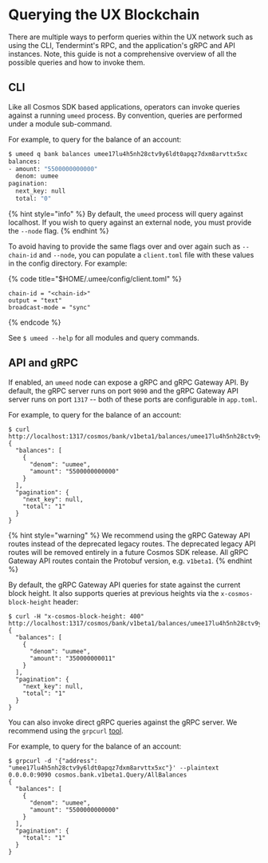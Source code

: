 # Querying the UX Blockchain

There are multiple ways to perform queries within the UX network such as using the CLI, Tendermint's RPC, and the application's gRPC and API instances. Note, this guide is not a comprehensive overview of all the possible queries and how to invoke them.

## CLI

Like all Cosmos SDK based applications, operators can invoke queries against a running `umeed` process. By convention, queries are performed under a module sub-command.

For example, to query for the balance of an account:

```bash
$ umeed q bank balances umee17lu4h5nh28ctv9y6ldt0apqz7dxm8arvttx5xc
balances:
- amount: "5500000000000"
  denom: uumee
pagination:
  next_key: null
  total: "0"
```

{% hint style="info" %}
By default, the `umeed` process will query against localhost. If you wish to query against an external node, you must provide the `--node` flag.
{% endhint %}

To avoid having to provide the same flags over and over again such as `--chain-id` and `--node`, you can populate a `client.toml` file with these values in the config directory. For example:

{% code title="$HOME/.umee/config/client.toml" %}
```
chain-id = "<chain-id>"
output = "text"
broadcast-mode = "sync"
```
{% endcode %}

See `$ umeed --help` for all modules and query commands.

## API and gRPC

If enabled, an `umeed` node can expose a gRPC and gRPC Gateway API. By default, the gRPC server runs on port `9090` and the gRPC Gateway API server runs on port `1317` -- both of these ports are configurable in `app.toml`.

For example, to query for the balance of an account:

```
$ curl http://localhost:1317/cosmos/bank/v1beta1/balances/umee17lu4h5nh28ctv9y6ldt0apqz7dxm8arvttx5xc
{
  "balances": [
    {
      "denom": "uumee",
      "amount": "5500000000000"
    }
  ],
  "pagination": {
    "next_key": null,
    "total": "1"
  }
}
```

{% hint style="warning" %}
We recommend using the gRPC Gateway API routes instead of the deprecated legacy routes. The deprecated legacy API routes will be removed entirely in a future Cosmos SDK release. All gRPC Gateway API routes contain the Protobuf version, e.g. `v1beta1`.
{% endhint %}

By default, the gRPC Gateway API queries for state against the current block height. It also supports queries at previous heights via the `x-cosmos-block-height` header:

```
$ curl -H "x-cosmos-block-height: 400" http://localhost:1317/cosmos/bank/v1beta1/balances/umee17lu4h5nh28ctv9y6ldt0apqz7dxm8arvttx5xc
{
  "balances": [
    {
      "denom": "uumee",
      "amount": "350000000011"
    }
  ],
  "pagination": {
    "next_key": null,
    "total": "1"
  }
}
```

You can also invoke direct gRPC queries against the gRPC server. We recommend using the `grpcurl` [tool](https://github.com/fullstorydev/grpcurl).

For example, to query for the balance of an account:

```
$ grpcurl -d '{"address": "umee17lu4h5nh28ctv9y6ldt0apqz7dxm8arvttx5xc"}' --plaintext 0.0.0.0:9090 cosmos.bank.v1beta1.Query/AllBalances
{
  "balances": [
    {
      "denom": "uumee",
      "amount": "5500000000000"
    }
  ],
  "pagination": {
    "total": "1"
  }
}
```
